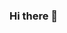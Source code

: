 ### Hi there 👋

<!--
**peyton33/peyton33** is a ✨ _special_ ✨ repository because its `README.md` (this file) appears on your GitHub profile.
-
Here are some ideas to get you started:

### - 🔭 I’m currently working on ... learning how to do anything related to programming and web development and coding. 
### - 🌱 I’m currently learning ... programming, web development, and coding.
### - 👯 I’m looking to collaborate on ... nothing because I do not know anything.
### - 🤔 I’m looking for help with ... learning how to program and make code.
### - 💬 Ask me about ... anything except programming because I am learning.
### - 📫 How to reach me: ... protoblack37@gmail.com or peyton#0004 on Discord
### - 😄 Pronouns: ... he/him
### - ⚡ Fun fact: ... I know very little about programming!

